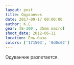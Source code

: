 ```yaml
---
layout: post
title: Одуванчик
date: 2017-09-17 00:00:00
author: К.С.
gear: [E-300 , 35mm macro]
shoot_date: 2012-06-11
location: Ёль-база
colors: ['171503', '0d0c02']
---
```

Одуванчик разлетается.
